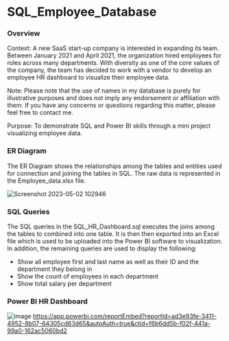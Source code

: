 # SQL_Employee_Database
### Overview
Context: A new SaaS start-up company is interested in expanding its team. Between January 2021 and April 2021, the organization hired employees for roles across many departments.  With diversity as one of the core values of the company, the team has decided to work with a vendor to develop an employee HR dashboard to visualize their employee data. 

Note: Please note that the use of names in my database is purely for illustrative purposes and does not imply any endorsement or affiliation with them. If you have any concerns or questions regarding this matter, please feel free to contact me.

Purpose: To demonstrate SQL and Power BI skills through a mini project visualizing employee data. 

### ER Diagram 
The ER Diagram shows the relationships among the tables and entities used for connection and joining the tables in SQL. The raw data is represented in the Employee_data.xlsx file. 

![Screenshot 2023-05-02 102946](https://user-images.githubusercontent.com/123119481/235740535-2206ff70-b3ec-417b-9ec8-f6e391267f6a.png)


### SQL Queries
The SQL queries in the SQL_HR_Dashboard.sql executes the joins among the tables to combined into one table. It is then then exported into an Excel file which is used to be uploaded into the Power BI software to visualization. In addition, the remaining queries are used to display the following: 
- Show all employee first and last name as well as their ID and the department they belong in
- Show the count of employees in each department
- Show total salary per department



### Power BI HR Dashboard
![image](https://user-images.githubusercontent.com/123119481/236906933-06a91662-5e80-44b4-8071-1b95c1171fe2.png)
https://app.powerbi.com/reportEmbed?reportId=ad3e93fe-3411-4952-8b07-64305cd63d65&autoAuth=true&ctid=f6b6dd5b-f02f-441a-99a0-162ac5060bd2

